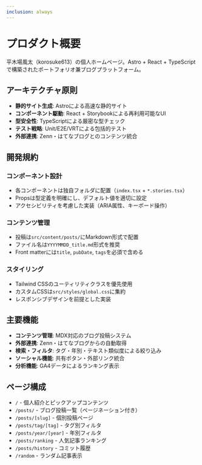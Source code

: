 ```yaml
---
inclusion: always
---
```


# プロダクト概要

平木場風太（korosuke613）の個人ホームページ。Astro + React + TypeScriptで構築されたポートフォリオ兼ブログプラットフォーム。

## アーキテクチャ原則

- **静的サイト生成**: Astroによる高速な静的サイト
- **コンポーネント駆動**: React + Storybookによる再利用可能なUI
- **型安全性**: TypeScriptによる厳密な型チェック
- **テスト戦略**: Unit/E2E/VRTによる包括的テスト
- **外部連携**: Zenn・はてなブログとのコンテンツ統合

## 開発規約

### コンポーネント設計
- 各コンポーネントは独自フォルダに配置（`index.tsx` + `*.stories.tsx`）
- Propsは型定義を明確にし、デフォルト値を適切に設定
- アクセシビリティを考慮した実装（ARIA属性、キーボード操作）

### コンテンツ管理
- 投稿は`src/content/posts/`にMarkdown形式で配置
- ファイル名は`YYYYMMDD_title.md`形式を推奨
- Front matterには`title`, `pubDate`, `tags`を必須で含める

### スタイリング
- Tailwind CSSのユーティリティクラスを優先使用
- カスタムCSSは`src/styles/global.css`に集約
- レスポンシブデザインを前提とした実装

## 主要機能

- **コンテンツ管理**: MDX対応のブログ投稿システム
- **外部連携**: Zenn・はてなブログからの自動取得
- **検索・フィルタ**: タグ・年別・テキスト類似度による絞り込み
- **ソーシャル機能**: 共有ボタン・外部リンク統合
- **分析機能**: GA4データによるランキング表示

## ページ構成

- `/` - 個人紹介とピックアップコンテンツ
- `/posts/` - ブログ投稿一覧（ページネーション付き）
- `/posts/[slug]` - 個別投稿ページ
- `/posts/tag/[tag]` - タグ別フィルタ
- `/posts/year/[year]` - 年別フィルタ
- `/posts/ranking` - 人気記事ランキング
- `/posts/history` - コミット履歴
- `/random` - ランダム記事表示
